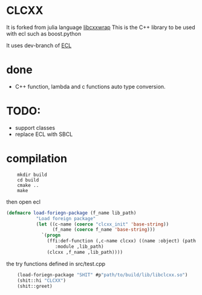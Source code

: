 # CLCXX

It is forked from julia language [libcxxwrap](https://github.com/JuliaInterop/libcxxwrap-julia)
This is the C++ library to be used with ecl such as boost.python

It uses dev-branch of [ECL](https://gitlab.com/embeddable-common-lisp/ecl)

# done
- C++ function, lambda and c functions auto type conversion.

# TODO:
- support classes
- replace ECL with SBCL

# compilation

```shell
    mkdir build
    cd build
    cmake ..
    make
```

then open ecl 

```lisp
(defmacro load-foriegn-package (f_name lib_path)
           "Load foreign package"
           (let ((c-name (coerce "clcxx_init" 'base-string))
                 (f_name (coerce f_name 'base-string)))
             `(progn
               (ffi:def-function (,c-name clcxx) ((name :object) (path :object))
                  :module ,lib_path)
               (clcxx ,f_name ,lib_path))))
```
the try functions defined in src/test.cpp

```lisp
    (load-foriegn-package "SHIT" #p"path/to/build/lib/libclcxx.so")
    (shit::hi "CLCXX")
    (shit::greet)
```


